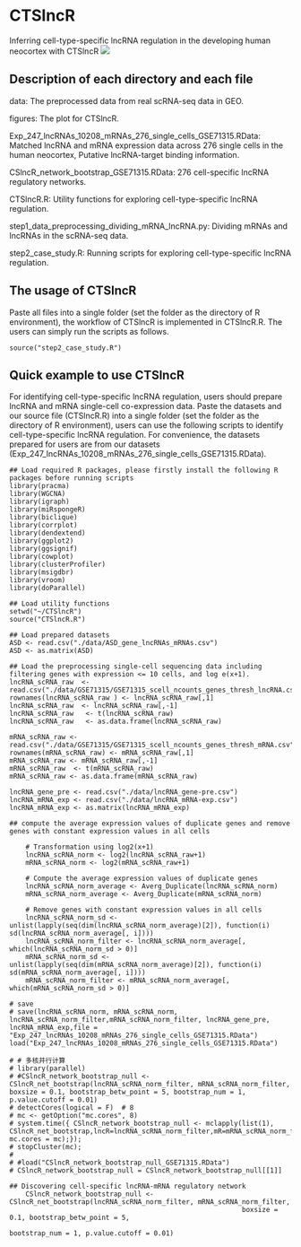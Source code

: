 # CTSlncR
Inferring cell-type-specific lncRNA regulation in the developing human neocortex with CTSlncR
![](https://github.com/linxi159/CTSlncR/blob/main/figures/Figure_1.tif) 

## Description of each directory and each file
data: The preprocessed data from real scRNA-seq data in GEO.

figures: The plot for CTSlncR.

Exp_247_lncRNAs_10208_mRNAs_276_single_cells_GSE71315.RData: Matched lncRNA and mRNA expression data across 276 single cells in the human neocortex, Putative lncRNA-target binding information.

CSlncR_network_bootstrap_GSE71315.RData: 276 cell-specific lncRNA regulatory networks.

CTSlncR.R: Utility functions for exploring cell-type-specific lncRNA regulation.

step1_data_preprocessing_dividing_mRNA_lncRNA.py: Dividing mRNAs and lncRNAs in the scRNA-seq data.

step2_case_study.R: Running scripts for exploring cell-type-specific lncRNA regulation.

## The usage of CTSlncR
Paste all files into a single folder (set the folder as the directory of R environment), the workflow of CTSlncR is implemented in CTSlncR.R. The users can simply run the scripts as follows.
```
source("step2_case_study.R")
```

## Quick example to use CTSlncR
For identifying cell-type-specific lncRNA regulation, users should prepare lncRNA and mRNA single-cell co-expression data. Paste the datasets and our source file (CTSlncR.R) into a single folder (set the folder as the directory of R environment), users can use the following scripts to identify cell-type-specific lncRNA regulation. For convenience, the datasets prepared for users are from our datasets (Exp_247_lncRNAs_10208_mRNAs_276_single_cells_GSE71315.RData).
```
## Load required R packages, please firstly install the following R packages before running scripts
library(pracma)
library(WGCNA)
library(igraph)
library(miRspongeR)
library(biclique)
library(corrplot)
library(dendextend)
library(ggplot2)
library(ggsignif)
library(cowplot)
library(clusterProfiler)
library(msigdbr)
library(vroom)
library(doParallel)

## Load utility functions
setwd("~/CTSlncR")
source("CTSlncR.R")

## Load prepared datasets
ASD <- read.csv("./data/ASD_gene_lncRNAs_mRNAs.csv")
ASD <- as.matrix(ASD)

## Load the preprocessing single-cell sequencing data including filtering genes with expression <= 10 cells, and log e(x+1).
lncRNA_scRNA_raw  <- read.csv("./data/GSE71315/GSE71315_scell_ncounts_genes_thresh_lncRNA.csv")
rownames(lncRNA_scRNA_raw ) <- lncRNA_scRNA_raw[,1]
lncRNA_scRNA_raw  <- lncRNA_scRNA_raw[,-1]
lncRNA_scRNA_raw   <- t(lncRNA_scRNA_raw)
lncRNA_scRNA_raw   <- as.data.frame(lncRNA_scRNA_raw)

mRNA_scRNA_raw <- read.csv("./data/GSE71315/GSE71315_scell_ncounts_genes_thresh_mRNA.csv")
rownames(mRNA_scRNA_raw) <- mRNA_scRNA_raw[,1]
mRNA_scRNA_raw <- mRNA_scRNA_raw[,-1]
mRNA_scRNA_raw  <- t(mRNA_scRNA_raw)
mRNA_scRNA_raw <- as.data.frame(mRNA_scRNA_raw)

lncRNA_gene_pre <- read.csv("./data/lncRNA_gene-pre.csv")
lncRNA_mRNA_exp <- read.csv("./data/lncRNA_mRNA-exp.csv")
lncRNA_mRNA_exp <- as.matrix(lncRNA_mRNA_exp)

## compute the average expression values of duplicate genes and remove genes with constant expression values in all cells

    # Transformation using log2(x+1)
    lncRNA_scRNA_norm <- log2(lncRNA_scRNA_raw+1)
    mRNA_scRNA_norm <- log2(mRNA_scRNA_raw+1) 

    # Compute the average expression values of duplicate genes
    lncRNA_scRNA_norm_average <- Averg_Duplicate(lncRNA_scRNA_norm)
    mRNA_scRNA_norm_average <- Averg_Duplicate(mRNA_scRNA_norm)

    # Remove genes with constant expression values in all cells
    lncRNA_scRNA_norm_sd <- unlist(lapply(seq(dim(lncRNA_scRNA_norm_average)[2]), function(i) sd(lncRNA_scRNA_norm_average[, i])))
    lncRNA_scRNA_norm_filter <- lncRNA_scRNA_norm_average[, which(lncRNA_scRNA_norm_sd > 0)]
    mRNA_scRNA_norm_sd <- unlist(lapply(seq(dim(mRNA_scRNA_norm_average)[2]), function(i) sd(mRNA_scRNA_norm_average[, i])))
    mRNA_scRNA_norm_filter <- mRNA_scRNA_norm_average[, which(mRNA_scRNA_norm_sd > 0)]

# save    
# save(lncRNA_scRNA_norm, mRNA_scRNA_norm, lncRNA_scRNA_norm_filter,mRNA_scRNA_norm_filter, lncRNA_gene_pre, lncRNA_mRNA_exp,file = "Exp_247_lncRNAs_10208_mRNAs_276_single_cells_GSE71315.RData")
load("Exp_247_lncRNAs_10208_mRNAs_276_single_cells_GSE71315.RData")

# # 多核并行计算
# library(parallel)
# #CSlncR_network_bootstrap_null <- CSlncR_net_bootstrap(lncRNA_scRNA_norm_filter, mRNA_scRNA_norm_filter, boxsize = 0.1, bootstrap_betw_point = 5, bootstrap_num = 1, p.value.cutoff = 0.01)
# detectCores(logical = F)  # 8
# mc <- getOption("mc.cores", 8)
# system.time({ CSlncR_network_bootstrap_null <- mclapply(list(1), CSlncR_net_bootstrap,lncR=lncRNA_scRNA_norm_filter,mR=mRNA_scRNA_norm_filter, mc.cores = mc);});
# stopCluster(mc);
# 
# #load("CSlncR_network_bootstrap_null_GSE71315.RData")
# CSlncR_network_bootstrap_null = CSlncR_network_bootstrap_null[[1]]

## Discovering cell-specific lncRNA-mRNA regulatory network   
    CSlncR_network_bootstrap_null <- CSlncR_net_bootstrap(lncRNA_scRNA_norm_filter, mRNA_scRNA_norm_filter, 
                                                          boxsize = 0.1, bootstrap_betw_point = 5, 
                                                          bootstrap_num = 1, p.value.cutoff = 0.01)
```
